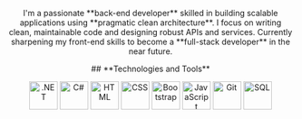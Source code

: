 </div> 
        <div align="center"> 
            <p> I'm a passionate **back-end developer** skilled in building scalable applications using **pragmatic clean architecture**. I focus on writing clean, maintainable code and designing robust APIs and services. Currently sharpening my front-end skills to become a **full-stack developer** in the near future. </p> 
        </div> 
</div> 

<div align="center">
## **Technologies and Tools**  
</div>

<div align="center">
    <p align="center">
        <img src="https://upload.wikimedia.org/wikipedia/commons/7/7d/Microsoft_.NET_logo.svg" alt=".NET" width="50" height="50"/>
        <img src="https://cdn.jsdelivr.net/gh/devicons/devicon/icons/csharp/csharp-original.svg" alt="C#" width="50" height="50"/>
        <img src="https://cdn.jsdelivr.net/gh/devicons/devicon/icons/html5/html5-original.svg" alt="HTML" width="50" height="50"/>
        <img src="https://cdn.jsdelivr.net/gh/devicons/devicon/icons/css3/css3-original.svg" alt="CSS" width="50" height="50"/>
        <img src="https://cdn.jsdelivr.net/gh/devicons/devicon/icons/bootstrap/bootstrap-original.svg" alt="Bootstrap" width="50" height="50"/>
        <img src="https://cdn.jsdelivr.net/gh/devicons/devicon/icons/javascript/javascript-original.svg" alt="JavaScript" width="50" height="50"/>
        <img src="https://cdn.jsdelivr.net/gh/devicons/devicon/icons/git/git-original.svg" alt="Git" width="50" height="50"/>
        <img src="https://cdn.jsdelivr.net/gh/devicons/devicon/icons/mysql/mysql-original.svg" alt="SQL" width="50" height="50"/>
    </p>
</div>
